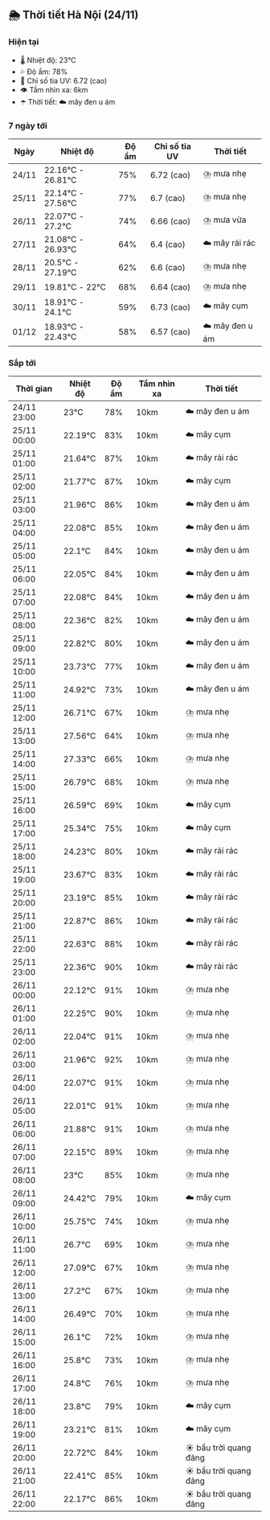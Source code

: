 ## 🌦️ Thời tiết Hà Nội (24/11)

### Hiện tại

- 🌡️ Nhiệt độ: 23℃
- 💦 Độ ẩm: 78%
- 🌟 Chỉ số tia UV: 6.72 (cao)
- 👁️ Tầm nhìn xa: 6km
- ☂️ Thời tiết: ☁️ mây đen u ám

### 7 ngày tới

| Ngày | Nhiệt độ | Độ ẩm | Chỉ số tia UV | Thời tiết |
| --- | --- | --- | --- | --- |
| 24/11 | 22.16℃ - 26.81℃ | 75% | 6.72 (cao) | ⛈️ mưa nhẹ |
| 25/11 | 22.14℃ - 27.56℃ | 77% | 6.7 (cao) | ⛈️ mưa nhẹ |
| 26/11 | 22.07℃ - 27.2℃ | 74% | 6.66 (cao) | ⛈️ mưa vừa |
| 27/11 | 21.08℃ - 26.93℃ | 64% | 6.4 (cao) | ☁️ mây rải rác |
| 28/11 | 20.5℃ - 27.19℃ | 62% | 6.6 (cao) | ⛈️ mưa nhẹ |
| 29/11 | 19.81℃ - 22℃ | 68% | 6.64 (cao) | ⛈️ mưa nhẹ |
| 30/11 | 18.91℃ - 24.1℃ | 59% | 6.73 (cao) | ☁️ mây cụm |
| 01/12 | 18.93℃ - 22.43℃ | 58% | 6.57 (cao) | ☁️ mây đen u ám |

### Sắp tới

| Thời gian | Nhiệt độ | Độ ẩm | Tầm nhìn xa | Thời tiết |
| --- | --- | --- | --- | --- |
| 24/11 23:00 | 23℃ | 78% | 10km | ☁️ mây đen u ám |
| 25/11 00:00 | 22.19℃ | 83% | 10km | ☁️ mây cụm |
| 25/11 01:00 | 21.64℃ | 87% | 10km | ☁️ mây rải rác |
| 25/11 02:00 | 21.77℃ | 87% | 10km | ☁️ mây cụm |
| 25/11 03:00 | 21.96℃ | 86% | 10km | ☁️ mây đen u ám |
| 25/11 04:00 | 22.08℃ | 85% | 10km | ☁️ mây đen u ám |
| 25/11 05:00 | 22.1℃ | 84% | 10km | ☁️ mây đen u ám |
| 25/11 06:00 | 22.05℃ | 84% | 10km | ☁️ mây đen u ám |
| 25/11 07:00 | 22.08℃ | 84% | 10km | ☁️ mây đen u ám |
| 25/11 08:00 | 22.36℃ | 82% | 10km | ☁️ mây đen u ám |
| 25/11 09:00 | 22.82℃ | 80% | 10km | ☁️ mây đen u ám |
| 25/11 10:00 | 23.73℃ | 77% | 10km | ☁️ mây đen u ám |
| 25/11 11:00 | 24.92℃ | 73% | 10km | ☁️ mây đen u ám |
| 25/11 12:00 | 26.71℃ | 67% | 10km | ⛈️ mưa nhẹ |
| 25/11 13:00 | 27.56℃ | 64% | 10km | ⛈️ mưa nhẹ |
| 25/11 14:00 | 27.33℃ | 66% | 10km | ⛈️ mưa nhẹ |
| 25/11 15:00 | 26.79℃ | 68% | 10km | ⛈️ mưa nhẹ |
| 25/11 16:00 | 26.59℃ | 69% | 10km | ☁️ mây cụm |
| 25/11 17:00 | 25.34℃ | 75% | 10km | ☁️ mây cụm |
| 25/11 18:00 | 24.23℃ | 80% | 10km | ☁️ mây rải rác |
| 25/11 19:00 | 23.67℃ | 83% | 10km | ☁️ mây rải rác |
| 25/11 20:00 | 23.19℃ | 85% | 10km | ☁️ mây rải rác |
| 25/11 21:00 | 22.87℃ | 86% | 10km | ☁️ mây rải rác |
| 25/11 22:00 | 22.63℃ | 88% | 10km | ☁️ mây rải rác |
| 25/11 23:00 | 22.36℃ | 90% | 10km | ☁️ mây rải rác |
| 26/11 00:00 | 22.12℃ | 91% | 10km | ⛈️ mưa nhẹ |
| 26/11 01:00 | 22.25℃ | 90% | 10km | ⛈️ mưa nhẹ |
| 26/11 02:00 | 22.04℃ | 91% | 10km | ⛈️ mưa nhẹ |
| 26/11 03:00 | 21.96℃ | 92% | 10km | ⛈️ mưa nhẹ |
| 26/11 04:00 | 22.07℃ | 91% | 10km | ⛈️ mưa nhẹ |
| 26/11 05:00 | 22.01℃ | 91% | 10km | ⛈️ mưa nhẹ |
| 26/11 06:00 | 21.88℃ | 91% | 10km | ⛈️ mưa nhẹ |
| 26/11 07:00 | 22.15℃ | 89% | 10km | ⛈️ mưa nhẹ |
| 26/11 08:00 | 23℃ | 85% | 10km | ⛈️ mưa nhẹ |
| 26/11 09:00 | 24.42℃ | 79% | 10km | ☁️ mây cụm |
| 26/11 10:00 | 25.75℃ | 74% | 10km | ⛈️ mưa nhẹ |
| 26/11 11:00 | 26.7℃ | 69% | 10km | ⛈️ mưa nhẹ |
| 26/11 12:00 | 27.09℃ | 67% | 10km | ⛈️ mưa nhẹ |
| 26/11 13:00 | 27.2℃ | 67% | 10km | ⛈️ mưa nhẹ |
| 26/11 14:00 | 26.49℃ | 70% | 10km | ⛈️ mưa nhẹ |
| 26/11 15:00 | 26.1℃ | 72% | 10km | ⛈️ mưa nhẹ |
| 26/11 16:00 | 25.8℃ | 73% | 10km | ⛈️ mưa nhẹ |
| 26/11 17:00 | 24.8℃ | 76% | 10km | ⛈️ mưa nhẹ |
| 26/11 18:00 | 23.8℃ | 79% | 10km | ☁️ mây cụm |
| 26/11 19:00 | 23.21℃ | 81% | 10km | ☁️ mây cụm |
| 26/11 20:00 | 22.72℃ | 84% | 10km | ☀️ bầu trời quang đãng |
| 26/11 21:00 | 22.41℃ | 85% | 10km | ☀️ bầu trời quang đãng |
| 26/11 22:00 | 22.17℃ | 86% | 10km | ☀️ bầu trời quang đãng |
